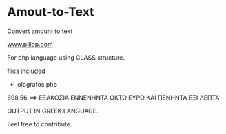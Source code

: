 # Amout-to-Text
Convert amount to text

www.piliop.com

For php language using CLASS structure.

files included 
- olografos.php

698,56 ==> ΕΞΑΚΟΣΙΑ ΕΝΝΕΝΗΝΤΑ ΟΚΤΩ ΕΥΡΩ KAI ΠΕΝΗΝΤΑ ΕΞΙ ΛΕΠΤΑ

OUTPUT IN GREEK LANGUAGE.

Feel free to contribute.
